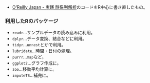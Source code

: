 - [O'Reilly Japan - 実践 時系列解析](https://www.oreilly.co.jp/books/9784873119601/)のコードをR中心に書き直したもの。

### 利用したRのパッケージ

- `readr`...サンプルデータの読み込みに利用。
- `dplyr`...データ変換、結合などに利用。
- `tidyr`...`unnest`とかで利用。
- `lubridate`...時間・日付の処理。
- `purrr`...`map`など。
- `ggplot2`...グラフ作成に。
- `zoo`...移動平均計算に。
- `imputeTS`...補完に。